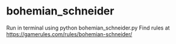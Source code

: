 # bohemian_schneider
Run in terminal using python bohemian_schneider.py
Find rules at https://gamerules.com/rules/bohemian-schneider/
